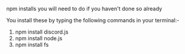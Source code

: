 npm installs you will need to do if you haven't done so already

You install these by typing the following commands in your terminal:-
1. npm install discord.js
2. npm install node.js
3. npm install fs